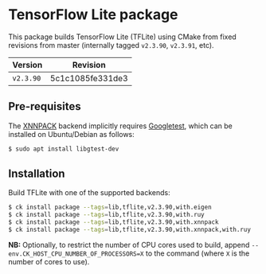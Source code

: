 # TensorFlow Lite package

This package builds TensorFlow Lite (TFLite) using CMake from fixed revisions from master (internally tagged `v2.3.90`, `v2.3.91`, etc).

| Version | Revision |
|-|-|
| `v2.3.90` | 5c1c1085fe331de3 |

## Pre-requisites

The [XNNPACK](https://github.com/google/XNNPACK) backend implicitly requires [Googletest](https://github.com/google/googletest), which can be installed on Ubuntu/Debian as follows:

```bash
$ sudo apt install libgtest-dev
```

## Installation

Build TFLite with one of the supported backends:

```bash
$ ck install package --tags=lib,tflite,v2.3.90,with.eigen
$ ck install package --tags=lib,tflite,v2.3.90,with.ruy
$ ck install package --tags=lib,tflite,v2.3.90,with.xnnpack
$ ck install package --tags=lib,tflite,v2.3.90,with.xnnpack,with.ruy
```

**NB:** Optionally, to restrict the number of CPU cores used to build, append
`--env.CK_HOST_CPU_NUMBER_OF_PROCESSORS=X` to the command (where `X` is the
number of cores to use).
